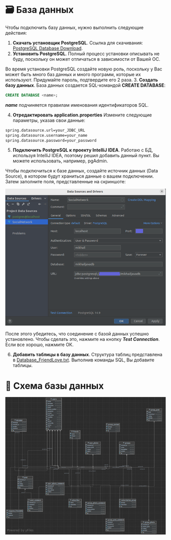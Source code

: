 # 🗃️ База данных

Чтобы подключить базу данных, нужно 
выполнить следующие действия:
1. **Скачать установщик PostgreSQL**.
Ссылка для скачивания: 
[PostgreSQL Database Download](https://www.enterprisedb.com/downloads/postgres-postgresql-downloads).
2. **Установить PostgreSQL**.
Полный процесс установки описывать не буду, поскольку он может отличаться 
в зависимости от Вашей ОС.

Во время установки PostgreSQL создайте новую роль, поскольку у Вас может быть много баз данных и много программ, 
которые их используют. Придумайте пароль, подтвердите его 2 раза.
3. **Создать базу данных**. 
База данных создается SQL-командой **CREATE DATABASE**:
```sql
CREATE DATABASE <name>;
```
**_name_** подчиняется правилам именования идентификаторов SQL.

4. **Отредактировать application.properties**
Измените следующие параметры, указав свои данные:
```properties
spring.datasource.url=your_JDBC_URL
spring.datasource.username=your_name
spring.datasource.password=your_password
```
5. **Подключить PostgreSQL к проекту IntelliJ IDEA**.
Работаю с БД, используя IntelliJ IDEA, поэтому решил добавить 
данный пункт. Вы можете использовать, например, pgAdmin. 

Чтобы подключиться к базе данных, создайте источник данных (Data Source), 
в котором будут храниться данные о вашем подключении. Затем заполните
поля, представленные на скриншоте:

![Data Source](images/data_source.png)

После этого убедитесь, что соединение с базой данных успешно установлено.
Чтобы сделать это, нажмите на кнопку **_Test Connection_**.
Если все хорошо, нажмите ОК.

6. **Добавить таблицы в базу данных**.
Структура таблиц представлена в [Database_FriendLove.txt](Database_FriendLove.txt).
Выполнив команды SQL, Вы добавите таблицы.

# 📝 Схема базы данных

![Схема БД](images/scheme/scheme_DB.png)
